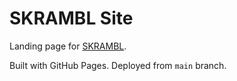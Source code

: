# SKRAMBL Site

Landing page for [SKRAMBL](https://skrambl.xyz).

Built with GitHub Pages. Deployed from `main` branch.
